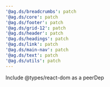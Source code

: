 ```yaml
---
'@ag.ds/breadcrumbs': patch
'@ag.ds/core': patch
'@ag.ds/footer': patch
'@ag.ds/grid-12': patch
'@ag.ds/header': patch
'@ag.ds/headings': patch
'@ag.ds/link': patch
'@ag.ds/main-nav': patch
'@ag.ds/text': patch
'@ag.ds/utils': patch
---
```


Include @types/react-dom as a peerDep
